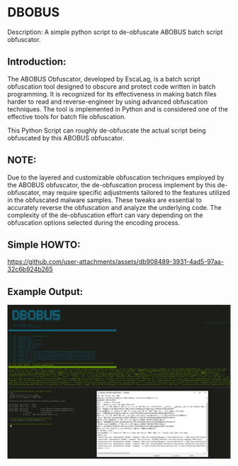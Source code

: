 # DBOBUS
Description: A simple python script to de-obfuscate ABOBUS batch script obfuscator.

## Introduction:
The ABOBUS Obfuscator, developed by EscaLag, is a batch script obfuscation tool designed to obscure and protect code written in batch programming. It is recognized for its effectiveness in making batch files harder to read and reverse-engineer by using advanced obfuscation techniques. The tool is implemented in Python and is considered one of the effective tools for batch file obfuscation. 

This Python Script can roughly de-obfuscate the actual script being obfuscated by this ABOBUS obfuscator.

## NOTE:
Due to the layered and customizable obfuscation techniques employed by the ABOBUS obfuscator, the de-obfuscation process implement by this de-obfuscator, may require specific adjustments tailored to the features utilized in the obfuscated malware samples. These tweaks are essential to accurately reverse the obfuscation and analyze the underlying code. The complexity of the de-obfuscation effort can vary depending on the obfuscation options selected during the encoding process.


## Simple HOWTO:

https://github.com/user-attachments/assets/db908489-3931-4ad5-97aa-32c6b924b265


## Example Output:

<img src="images/dbobus.png"> </img>
